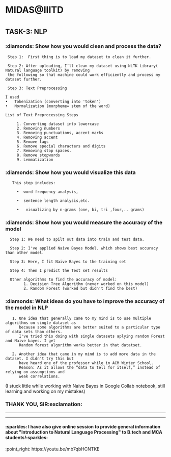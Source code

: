 # MIDAS@IIITD <h1> 
   
<h2> TASK-3: NLP </h2>   


<h3> :diamonds: Show how you would clean and process the data? </h3>


     Step 1:  First thing is to load my dataset to clean it further.
  
     Step 2: After uploading, I’ll clean my dataset using NLTK Library( Natural language toolkit) by removing 
     the following so that machine could work efficiently and process my dataset further.

     Step 3: Text Preprocessing

    I used 
    •	Tokenization (converting into 'token')
    •	Normalization (morpheme= stem of the word)

    List of Text Preprocessing Steps

         1.	Converting dataset into lowercase
         2.	Removing numbers
         3.	Removing punctuations, accent marks
         4.	Removing accent
         5.	Remove tags
         6.	Remove special characters and digits
         7.	Removing stop spaces.
         8.	Remove stopwords
         9.	Lemmatization




<h3> :diamonds: Show how you would visualize this data </h3>

       This step includes:

         •	word frequency analysis,

         •	sentence length analysis,etc.

         •   visualizing by n-grams (one, bi, tri ,four,.. grams)





<h3> :diamonds: Show how you would measure the accuracy of the model </h3>

      Step 1: We need to spilt out data into train and test data. 

      Step 2: I've applied Naive Bayes Model. which shows best accuracy than other model.

      Step 3: Here, I fit Naive Bayes to the training set

      Step 4: Then I predict the Test set results

      Other algorithms to find the accuracy of model:
            1. Decision Tree Algorithm (never worked on this model)
            2. Random Forest (worked but didn't find the best)


<h3> :diamonds: What ideas do you have to improve the accuracy of the model in NLP </h3>

       1. One idea that generally came to my mind is to use multiple algorithms on single dataset as 
          because some algorithms are better suited to a particular type of data sets than others. 
          I've tried this doing with single datasets aplying random Forest and Naive bayes. I get 
          Random forest algorithm works better in that datatset.
 
       2. Another idea that came in my mind is to add more data in the dataset. I didn't try this but
          have heard one of the professor while in ACM Winter School.
          Reason: As it allows the “data to tell for itself,” instead of relying on assumptions and 
          weak correlations. 


(I stuck little while working with Naive Bayes in Google Collab notebook, still learning and working
on my mistakes)

<h3> THANK YOU, SIR:exclamation: </h3>

----------------------------------------------------------------------------------------------------------------------------------------------------------------------------
 
 
---------------------------------------------------------------------------------------------------------------------------------------------------------------------------
 
 <h4> :sparkles: I have also give online session to provide  general information about 
   "Introduction to Natural Language Processing" to B.tech and MCA students!:sparkles: </h4>
 :point_right: https://youtu.be/mb7qbHCNTKE


 


